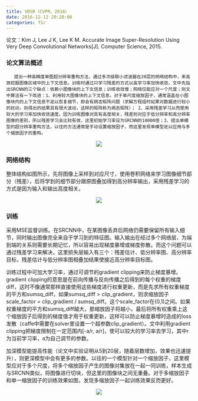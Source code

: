 ```yaml
---
title: VDSR（CVPR，2016）
date: 2016-12-12 20:20:00
categories: fSr
---
```


<script type="text/javascript" src="http://cdn.mathjax.org/mathjax/latest/MathJax.js?config=default"></script>

论文：Kim J, Lee J K, Lee K M. Accurate Image Super-Resolution Using Very Deep Convolutional Networks[J]. Computer Science, 2015.

### 论文算法概述

       提出一种高精度单图超分辨率重构方法，通过多次级联小滤波器在20层的网络结构中，来高效挖掘图像区域中的上下文信息。训练时通过只学习残差的方式以高学习率加快收敛。文中先指出SRCNN的三个缺点：依赖小图像块的上下文信息；训练收敛慢；网络仅能应对一个尺度；则文中算法有一下改进：1、利用较大图像块的上下文信息。对于单尺度缩放因子，通常涵盖在小图像块内的上下文信息不足以恢复细节，即会有病态矩阵问题（求解方程组时如果对数据进行较小的扰动，则得出的结果具有很大波动，这样的矩阵称为病态矩阵）； 2、采用残差学习从而使用较大的学习率加快收敛速度。因为训练图像对具有高度相关，残差则对应于低分辨率和高分辨率图像的差别，所以残差学习会比较有效，这里初始学习率设为SRCNN的10000倍；3、提出单模型的超分辨率重构方法，以往的方法通常是手动设置缩放因子，而这里发现单模型足以应用与多个缩放因子的重构。

<center><img src="{{ site.baseurl }}/images/pdSr/vdsr1.png"></center>

### 网络结构

   整体结构如图所示，先将图像上采样到对应尺寸，使用卷积网络来学习图像细节部分（残差），后将学到的细节部分跟原图叠加得到高分辨率输出，采用残差学习的方式是因为输入和输出高度相关。

<center><img src="{{ site.baseurl }}/images/pdSr/vdsr2.png"></center>

### 训练

   采用MSE监督训练。在SRCNN中，在某图像丢弃后网络仍需要保留所有输入细节，同时输出图像完全来自于学习到的特征图。输入输出在经过多个网络层，为端到端的关系则需要长期记忆，所以容易出现梯度暴增或梯度弥散。而这个问题可以通过残差学习来解决，这里损失层输入有三个：残差估计、低分辨率图、高分辨率目标，残差估计与低分辨率图相叠加结果使接近高分辨率目标图。
   
   训练过程中可加大学习率，通过可调节的gradient clipping来防止梯度暴增。gradient clipping的意思是在前向传播与反向传播之后得到的每个权重的梯度diff，这时不像通常那样直接使用这些梯度进行权重更新，而是先求所有权重梯度的平方和sumsq_diff，如果sumsq_diff > clip_gradient，则求缩放因子scale_factor = clip_gradient / sumsq_diff。这个scale_factor在(0,1)之间。如果权重梯度的平方和sumsq_diff越大，那缩放因子将越小，最后将所有权重乘上这个缩放因子后得到的梯度值才用于权重更新，这样可以防止梯度暴增时造成的loss发散（caffe中需要在solver里设置一个超参数clip_gradient）。文中利用gradient clipping把梯度限制在一定范围内[-a/r, a/r]，使可以较大的学习率去学习，其中r为当前学习率，a为自己调节的参数。
   
   加深模型能提高性能（论文中实验证明从5到20层，随着层数增加，效果也迅速提升），则更深模型中会有更多的参数。以往的一个模型针对一个缩放因子，这里模型应对于多个尺度，将多个缩放因子产生的图像对集放在一起一同训练，样本生成与SRCNN类似，将图像进行切块，但这里的图像块之间无重叠。对于多缩放因子和单一缩放因子的训练效果如图，发现多缩放因子一起训练效果反而更好。

<center><img src="{{ site.baseurl }}/images/pdSr/vdsr3.png"></center>
